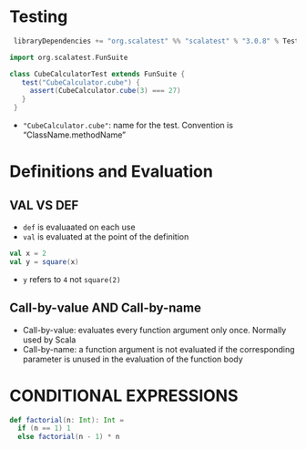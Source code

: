 # Testing
```sbt
 libraryDependencies += "org.scalatest" %% "scalatest" % "3.0.8" % Test
```

```scala
import org.scalatest.FunSuite

class CubeCalculatorTest extends FunSuite {
   test("CubeCalculator.cube") {
     assert(CubeCalculator.cube(3) === 27)
   }
 }
```

- `"CubeCalculator.cube"`: name for the test. Convention is “ClassName.methodName”

# Definitions and Evaluation
## VAL VS DEF
- `def` is evaluaated on each use
- `val` is evaluated at the point of the definition
```scala
val x = 2
val y = square(x)
```
- `y` refers to `4` not `square(2)`

## Call-by-value AND Call-by-name
- Call-by-value: evaluates every function argument only once. Normally used by Scala
- Call-by-name: a function argument is not evaluated if the corresponding parameter is unused in the evaluation of the function body

# CONDITIONAL EXPRESSIONS
```scala
def factorial(n: Int): Int =
  if (n == 1) 1
  else factorial(n - 1) * n
```
